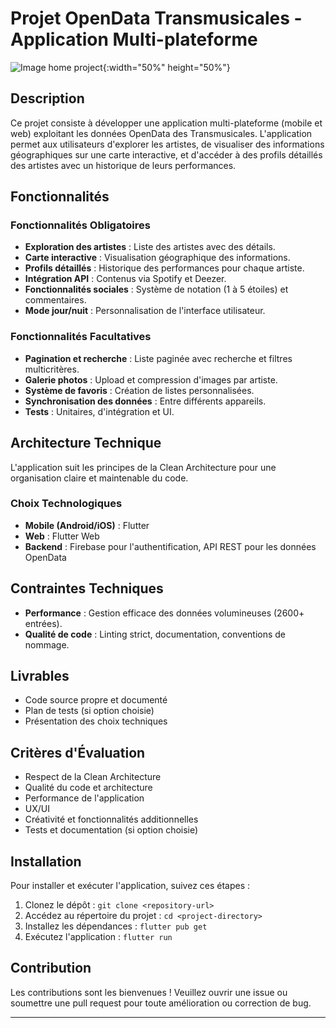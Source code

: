 # Projet OpenData Transmusicales - Application Multi-plateforme

![Image home project](https://github.com/SachaFernandezSoltane/les_transmusicales/blob/main/display_readme.png?raw=true){:width="50%" height="50%"}


## Description

Ce projet consiste à développer une application multi-plateforme (mobile et web) exploitant les données OpenData des Transmusicales. L'application permet aux utilisateurs d'explorer les artistes, de visualiser des informations géographiques sur une carte interactive, et d'accéder à des profils détaillés des artistes avec un historique de leurs performances.

## Fonctionnalités

### Fonctionnalités Obligatoires

- **Exploration des artistes** : Liste des artistes avec des détails.
- **Carte interactive** : Visualisation géographique des informations.
- **Profils détaillés** : Historique des performances pour chaque artiste.
- **Intégration API** : Contenus via Spotify et Deezer.
- **Fonctionnalités sociales** : Système de notation (1 à 5 étoiles) et commentaires.
- **Mode jour/nuit** : Personnalisation de l'interface utilisateur.

### Fonctionnalités Facultatives

- **Pagination et recherche** : Liste paginée avec recherche et filtres multicritères.
- **Galerie photos** : Upload et compression d'images par artiste.
- **Système de favoris** : Création de listes personnalisées.
- **Synchronisation des données** : Entre différents appareils.
- **Tests** : Unitaires, d'intégration et UI.

## Architecture Technique

L'application suit les principes de la Clean Architecture pour une organisation claire et maintenable du code.

### Choix Technologiques

- **Mobile (Android/iOS)** : Flutter
- **Web** : Flutter Web
- **Backend** : Firebase pour l'authentification, API REST pour les données OpenData

## Contraintes Techniques

- **Performance** : Gestion efficace des données volumineuses (2600+ entrées).
- **Qualité de code** : Linting strict, documentation, conventions de nommage.

## Livrables

- Code source propre et documenté
- Plan de tests (si option choisie)
- Présentation des choix techniques

## Critères d'Évaluation

- Respect de la Clean Architecture
- Qualité du code et architecture
- Performance de l'application
- UX/UI
- Créativité et fonctionnalités additionnelles
- Tests et documentation (si option choisie)

## Installation

Pour installer et exécuter l'application, suivez ces étapes :

1. Clonez le dépôt : `git clone <repository-url>`
2. Accédez au répertoire du projet : `cd <project-directory>`
3. Installez les dépendances : `flutter pub get`
4. Exécutez l'application : `flutter run`

## Contribution

Les contributions sont les bienvenues ! Veuillez ouvrir une issue ou soumettre une pull request pour toute amélioration ou correction de bug.

---
